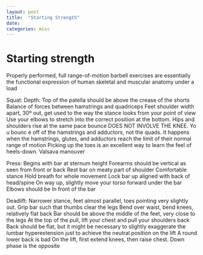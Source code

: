 ```yaml
---
layout: post
title:  "Starting Strength"
date:
categories: misc
---
```


# Starting strength

Properly performed, full range-of-motion barbell exercises
are essentially the functional expression of human skeletal and muscular anatomy under a
load

Squat:
Depth: Top of the patella should be above the crease of the shorts
Balance of forces between hamstrings and quadriceps
Feet shoulder width apart, 30º out, get used to the way the stance looks from your point of view
Use your elbows to stretch into the correct position at the bottom.
Hips and shoulders rise at the same pace
bounce DOES NOT INVOLVE THE KNEE. Yo u bounc e off of the hamstrings and
adductors, not the quads. It happens when the hamstrings, glutes, and adductors reach the limit
of their normal range of motion
Picking up the toes is an excellent way to
learn the feel of heels-down.
Valsava manouver

Press:
Begins with bar at sternum height
Forearms should be vertical as seen from front or back 
Rest bar on meaty part of shoulder
Comfortable stance
Hold breath for whole movement
Lock bar up aligned with back of head/spine
On way up, slightly move your torso forward under the bar
Elbows should be In front of the bar

Deadlift: 
Narrower stance, feet almost parallel, toes pointing very slightly out.
Grip bar such that thumbs clear the legs
Bend over waist, bend knees, relatively flat back
Bar should be above the middle of the feet, very close to the legs
At the top of the pull, lift your chest and pull your shoulders back
Back should be flat, but it might be necessary to slightly exaggerate  the lumbar hyperextension just to achieve the neutral position on the lift
A round lower back is bad
On the lift, first extend knees, then raise chest. Down phase is the opposite
